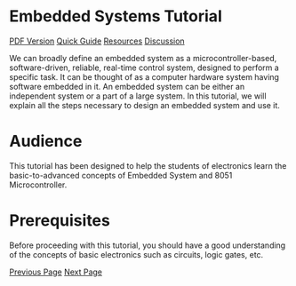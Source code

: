 # Embedded Systems Tutorial
[PDF Version](../embedded_systems/embedded_systems_pdf_version.md)
[Quick Guide](../embedded_systems/es_quick_guide.md)
[Resources](../embedded_systems/es_useful_resources.md)
[Discussion](../embedded_systems/embedded_systems_discussion.md)

We can broadly define an embedded system as a microcontroller-based, software-driven, reliable, real-time control system, designed to perform a specific task. It can be thought of as a computer hardware system having software embedded in it. An embedded system can be either an independent system or a part of a large system. In this tutorial, we will explain all the steps necessary to design an embedded system and use it.

# Audience
This tutorial has been designed to help the students of electronics learn the basic-to-advanced concepts of Embedded System and 8051 Microcontroller.

# Prerequisites
Before proceeding with this tutorial, you should have a good understanding of the concepts of basic electronics such as circuits, logic gates, etc.


[Previous Page](../embedded_systems/index.md) [Next Page](../embedded_systems/es_overview.md) 
